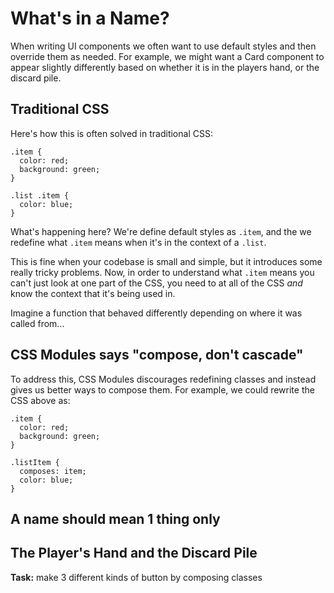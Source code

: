 # What's in a Name?

When writing UI components we often want to use default styles and then override them as needed. For example, we might want a Card component to appear slightly differently based on whether it is in the players hand, or the discard pile.

## Traditional CSS

Here's how this is often solved in traditional CSS:

```
.item {
  color: red;
  background: green;
}

.list .item {
  color: blue;
}
```

What's happening here? We're define default styles as `.item`, and the we redefine what `.item` means when it's in the context of a `.list`.

This is fine when your codebase is small and simple, but it introduces some really tricky problems. Now, in order to understand what `.item` means you can't just look at one part of the CSS, you need to at all of the CSS _and_ know the context that it's being used in.

Imagine a function that behaved differently depending on where it was called from...

## CSS Modules says "compose, don't cascade"

To address this, CSS Modules discourages redefining classes and instead gives us better ways to compose them. For example, we could rewrite the CSS above as:

```
.item {
  color: red;
  background: green;
}

.listItem {
  composes: item;
  color: blue;
}
```

<div class="core-concept">
<h2>A name should mean 1 thing only</h2>
</div>

## The Player's Hand and the Discard Pile

**Task:** make 3 different kinds of button by composing classes
